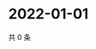 # 2022-01-01

共 0 条

<!-- BEGIN WEIBO -->
<!-- 最后更新时间 Sat Jan 01 2022 07:00:38 GMT+0800 (China Standard Time) -->

<!-- END WEIBO -->
